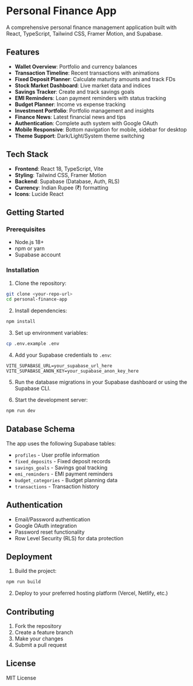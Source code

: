 # Personal Finance App

A comprehensive personal finance management application built with React, TypeScript, Tailwind CSS, Framer Motion, and Supabase.

## Features

- **Wallet Overview**: Portfolio and currency balances
- **Transaction Timeline**: Recent transactions with animations
- **Fixed Deposit Planner**: Calculate maturity amounts and track FDs
- **Stock Market Dashboard**: Live market data and indices
- **Savings Tracker**: Create and track savings goals
- **EMI Reminders**: Loan payment reminders with status tracking
- **Budget Planner**: Income vs expense tracking
- **Investment Portfolio**: Portfolio management and insights
- **Finance News**: Latest financial news and tips
- **Authentication**: Complete auth system with Google OAuth
- **Mobile Responsive**: Bottom navigation for mobile, sidebar for desktop
- **Theme Support**: Dark/Light/System theme switching

## Tech Stack

- **Frontend**: React 18, TypeScript, Vite
- **Styling**: Tailwind CSS, Framer Motion
- **Backend**: Supabase (Database, Auth, RLS)
- **Currency**: Indian Rupee (₹) formatting
- **Icons**: Lucide React

## Getting Started

### Prerequisites

- Node.js 18+ 
- npm or yarn
- Supabase account

### Installation

1. Clone the repository:
```bash
git clone <your-repo-url>
cd personal-finance-app
```

2. Install dependencies:
```bash
npm install
```

3. Set up environment variables:
```bash
cp .env.example .env
```

4. Add your Supabase credentials to `.env`:
```
VITE_SUPABASE_URL=your_supabase_url_here
VITE_SUPABASE_ANON_KEY=your_supabase_anon_key_here
```

5. Run the database migrations in your Supabase dashboard or using the Supabase CLI.

6. Start the development server:
```bash
npm run dev
```

## Database Schema

The app uses the following Supabase tables:
- `profiles` - User profile information
- `fixed_deposits` - Fixed deposit records
- `savings_goals` - Savings goal tracking
- `emi_reminders` - EMI payment reminders
- `budget_categories` - Budget planning data
- `transactions` - Transaction history

## Authentication

- Email/Password authentication
- Google OAuth integration
- Password reset functionality
- Row Level Security (RLS) for data protection

## Deployment

1. Build the project:
```bash
npm run build
```

2. Deploy to your preferred hosting platform (Vercel, Netlify, etc.)

## Contributing

1. Fork the repository
2. Create a feature branch
3. Make your changes
4. Submit a pull request

## License

MIT License